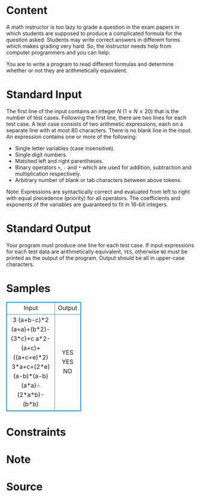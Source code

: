 
# Content

A math instructor is too lazy to grade a question in the exam papers in which students are supposed to produce a complicated formula for the question asked. Students may write correct answers in different forms which makes grading very hard. So, the instructor needs help from computer programmers and you can help. 

You are to write a program to read different formulas and determine whether or not they are arithmetically equivalent.

# Standard Input

The first line of the input contains an integer $N$ ($1\leq N\leq 20$) that is the number of test cases. Following the first line, there are two lines for each test case. A test case consists of two arithmetic expressions, each on a separate line with at most 80 characters. There is no blank line in the input. An expression contains one or more of the following: 

* Single letter variables (case insensitive). 
* Single digit numbers. 
* Matched left and right parentheses. 
* Binary operators `+`, `-` and `*` which are used for addition, subtraction and multiplication respectively. 
* Arbitrary number of blank or tab characters between above tokens.

Note: Expressions are syntactically correct and evaluated from left to right with equal precedence (priority) for all operators. The coefficients and exponents of the variables are guaranteed to fit in 16-bit integers.

# Standard Output

Your program must produce one line for each test case. If input expressions for each test data are arithmetically equivalent, `YES`, otherwise `NO` must be printed as the output of the program. Output should be all in upper-case characters.

# Samples

<style>
        table,table tr th, table tr td { border:1px solid #0094ff; }
        table { width: 200px; min-height: 25px; line-height: 25px; text-align: center; border-collapse: collapse;}   
    </style>
<table>
	<tr>
		<td>Input</td>
		<td>Output</td>
	</tr>
<tr><td>3
(a+b-c)*2
(a+a)+(b*2)-(3*c)+c
a*2-(a+c)+((a+c+e)*2)
3*a+c+(2*e)
(a-b)*(a-b)
(a*a)-(2*a*b)-(b*b)</td><td>YES
YES
NO</td></tr></table>


# Constraints



# Note



# Source


